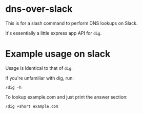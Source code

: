 # dns-over-slack

This is for a slash command to perform DNS lookups on Slack.

It's essentially a little express app API for `dig`.

# Example usage on slack
Usage is identical to that of `dig`.

If you're unfamiliar with dig, run:
```
/dig -h
```

To lookup example.com and just print the answer section:
```
/dig +short example.com
```

